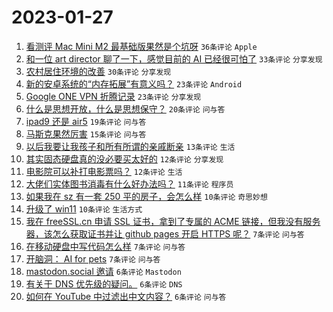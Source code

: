 # 2023-01-27

1. [看测评 Mac Mini M2 最基础版果然是个坑呀](https://www.v2ex.com/t/910841) `36条评论` `Apple`
1. [和一位 art director 聊了一下，感觉目前的 AI 已经很可怕了](https://www.v2ex.com/t/910801) `33条评论` `分享发现`
1. [农村居住环境的改善](https://www.v2ex.com/t/910807) `30条评论` `分享发现`
1. [新的安卓系统的“内存拓展”有意义吗？](https://www.v2ex.com/t/910834) `23条评论` `Android`
1. [Google ONE VPN 折腾记录](https://www.v2ex.com/t/910836) `23条评论` `分享发现`
1. [什么是思想开放，什么是思想保守？](https://www.v2ex.com/t/910826) `20条评论` `问与答`
1. [ipad9 还是 air5](https://www.v2ex.com/t/910831) `19条评论` `问与答`
1. [马斯克果然厉害](https://www.v2ex.com/t/910857) `15条评论` `问与答`
1. [以后我要让我孩子和所有所谓的亲戚断亲](https://www.v2ex.com/t/910816) `13条评论` `生活`
1. [其实固态硬盘真的没必要买太好的](https://www.v2ex.com/t/910866) `12条评论` `分享发现`
1. [电影院可以补打电影票吗？](https://www.v2ex.com/t/910837) `12条评论` `生活`
1. [大佬们实体图书消毒有什么好办法吗？](https://www.v2ex.com/t/910808) `11条评论` `程序员`
1. [如果我在 sz 有一套 250 平的房子，会怎么样](https://www.v2ex.com/t/910854) `10条评论` `奇思妙想`
1. [升级了 win11](https://www.v2ex.com/t/910803) `10条评论` `生活方式`
1. [我在 freeSSL.cn 申请 SSL 证书，拿到了专属的 ACME 链接，但我没有服务器，该怎么获取证书并让 github pages 开启 HTTPS 呢？](https://www.v2ex.com/t/910843) `7条评论` `问与答`
1. [在移动硬盘中写代码怎么样](https://www.v2ex.com/t/910828) `7条评论` `问与答`
1. [开脑洞： AI for pets](https://www.v2ex.com/t/910804) `7条评论` `问与答`
1. [mastodon.social 邀请](https://www.v2ex.com/t/910863) `6条评论` `Mastodon`
1. [有关于 DNS 优先级的疑问。](https://www.v2ex.com/t/910833) `6条评论` `DNS`
1. [如何在 YouTube 中过滤出中文内容？](https://www.v2ex.com/t/910820) `6条评论` `问与答`
